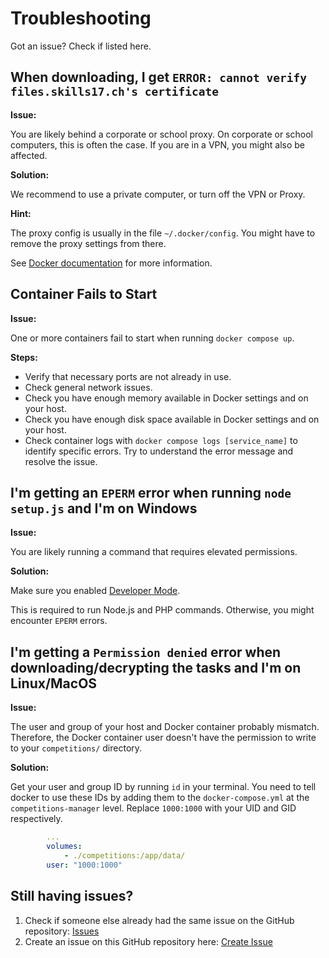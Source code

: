 # Troubleshooting

Got an issue? Check if listed here.

## When downloading, I get `ERROR: cannot verify files.skills17.ch's certificate`

__Issue:__

You are likely behind a corporate or school proxy. On corporate or school computers,
this is often the case. If you are in a VPN, you might also be affected.

__Solution:__

We recommend to use a private computer, or turn off the VPN or Proxy.

__Hint:__

The proxy config is usually in the file `~/.docker/config`. You might have to remove the
proxy settings from there.

See [Docker documentation](https://docs.docker.com/network/proxy/) for more information.

## Container Fails to Start

__Issue:__

One or more containers fail to start when running `docker compose up`.

__Steps:__

- Verify that necessary ports are not already in use.
- Check general network issues.
- Check you have enough memory available in Docker settings and on your host.
- Check you have enough disk space available in Docker settings and on your host.
- Check container logs with `docker compose logs [service_name]` to identify specific
  errors. Try to understand the error message and resolve the issue.

## I'm getting an `EPERM` error when running `node setup.js` and I'm on Windows

__Issue:__

You are likely running a command that requires elevated permissions.

__Solution:__

Make sure you enabled
[Developer Mode](https://learn.microsoft.com/en-us/windows/apps/get-started/enable-your-device-for-development).

This is required to run Node.js and PHP commands. Otherwise, you might encounter `EPERM` errors.

## I'm getting a `Permission denied` error when downloading/decrypting the tasks and I'm on Linux/MacOS

__Issue:__

The user and group of your host and Docker container probably mismatch. Therefore, the Docker container user doesn't have the permission to write to your `competitions/` directory.

__Solution:__

Get your user and group ID by running `id` in your terminal. You need to tell docker to use these IDs by adding them to the `docker-compose.yml` at the `competitions-manager` level. Replace `1000:1000` with your UID and GID respectively.

```yml
        ...
        volumes:
            - ./competitions:/app/data/
        user: "1000:1000"
```

## Still having issues?

1. Check if someone else already had the same issue on the GitHub repository:
   [Issues](https://github.com/skills17/competition-manager/issues)
2. Create an issue on this GitHub repository here:
   [Create Issue](https://github.com/skills17/competition-manager/issues/new)
